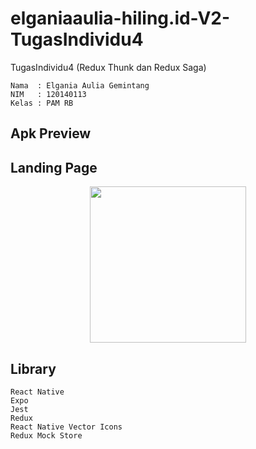 # elganiaaulia-hiling.id-V2-TugasIndividu4
TugasIndividu4 (Redux Thunk dan Redux Saga)

```
Nama  : Elgania Aulia Gemintang
NIM   : 120140113
Kelas : PAM RB 
```
Apk Preview 
---
## Landing Page 
<p align="center">
    <img width="250px" src="./src/assets/Tampilan Home Apk.png">
</p>

## Library
```
React Native
Expo
Jest
Redux
React Native Vector Icons
Redux Mock Store
```
